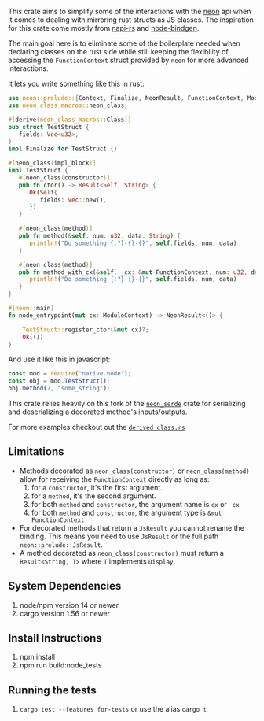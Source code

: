 This crate aims to simplify some of the interactions with the [neon](https://github.com/neon-bindings/neon) api when it comes to
dealing with mirroring rust structs as JS classes. The inspiration for this crate come mostly from
[napi-rs](https://github.com/napi-rs/napi-rs) and [node-bindgen](https://github.com/infinyon/node-bindgen).

The main goal here is to eliminate some of the boilerplate needed when declaring classes on the rust side while still keeping
the flexibility of accessing the `FunctionContext` struct provided by `neon` for more advanced interactions.

It lets you write something like this in rust:

```rust
use neon::prelude::{Context, Finalize, NeonResult, FunctionContext, ModuleContext};
use neon_class_macros::neon_class;

#[derive(neon_class_macros::Class)]
pub struct TestStruct {
   fields: Vec<u32>,
}
impl Finalize for TestStruct {}

#[neon_class(impl_block)]
impl TestStruct {
   #[neon_class(constructor)]
   pub fn ctor() -> Result<Self, String> {
      Ok(Self{
         fields: Vec::new(),
      })
   }

   #[neon_class(method)]
   pub fn method(&self, num: u32, data: String) {
      println!("Do something {:?}-{}-{}", self.fields, num, data)
   }

   #[neon_class(method)]
   pub fn method_with_cx(&self, _cx: &mut FunctionContext, num: u32, data: String) {
      println!("Do something {:?}-{}-{}", self.fields, num, data)
   }
}

#[neon::main]
fn node_entrypoint(mut cx: ModuleContext) -> NeonResult<()> {

    TestStruct::register_ctor(&mut cx)?;
    Ok(())
}
```

And use it like this in javascript:

```javascript
const mod = require("native.node");
const obj = mod.TestStruct();
obj.method(7, "some_string");
```

This crate relies heavily on this fork of the [`neon_serde`](https://github.com/NZXTCorp/neon-serde) crate for
serializing and deserializing a decorated method's inputs/outputs.

For more examples checkout out the [`derived_class.rs`](./node_tests/src/derived_class.rs)

## Limitations

- Methods decorated as `neon_class(constructor)` or `neon_class(method)` allow for receiving the `FunctionContext` directly as long as:
  1. for a `constructor`, it's the first argument.
  2. for a `method`, it's the second argument.
  3. for both `method` and `constructor`, the argument name is `cx` or `_cx`
  4. for both `method` and `constructor`, the argument type is `&mut FunctionContext`
- For decorated methods that return a `JsResult` you cannot rename the binding. This means
  you need to use `JsResult` or the full path `neon::prelude::JsResult`.
- A method decorated as `neon_class(constructor)` must return a `Result<String, T>` where `T` implements `Display`.

## System Dependencies

1. node/npm version 14 or newer
2. cargo version 1.56 or newer

## Install Instructions

1. npm install
2. npm run build:node_tests

## Running the tests

1. `cargo test --features for-tests` or use the alias `cargo t`
